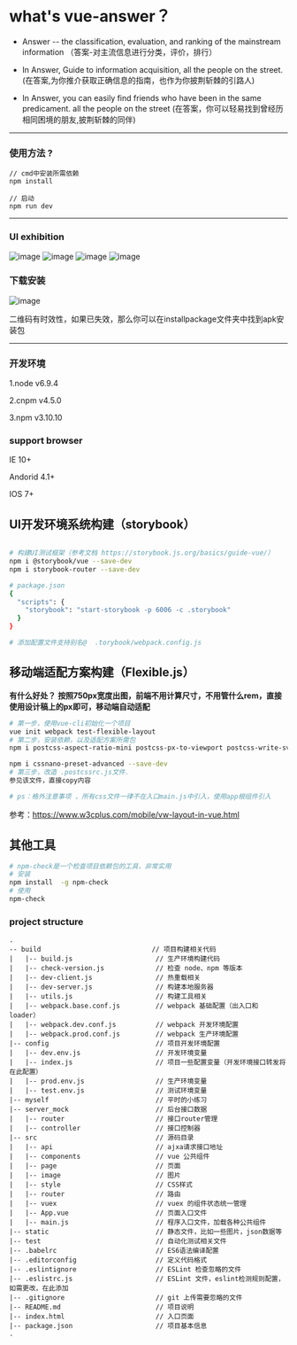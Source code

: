 # what's vue-answer？

* Answer -- the classification, evaluation, and ranking of the mainstream information
（答案-对主流信息进行分类，评价，排行）

* In Answer, Guide to information acquisition, all the people on the street.
  (在答案,为你推介获取正确信息的指南，也作为你披荆斩棘的引路人)

* In Answer, you can easily find friends who have been in the same predicament.  all the people on the street
  (在答案，你可以轻易找到曾经历相同困境的朋友,披荆斩棘的同伴)

----

### 使用方法 ?

    // cmd中安装所需依赖
    npm install

    // 启动
    npm run dev

----

### UI exhibition
  ![image](https://github.com/ifredom/vue-answer/raw/master/test/testsrc/1.png)
  ![image](https://github.com/ifredom/vue-answer/raw/master/test/testsrc/2.png)
  ![image](https://github.com/ifredom/vue-answer/raw/master/test/testsrc/3.png)
  ![image](https://github.com/ifredom/vue-answer/raw/master/test/testsrc/4.png)
### 下载安装
  ![image](https://github.com/ifredom/vue-answer/raw/master/test/testsrc/ifredom-answoe-code.png)

  二维码有时效性，如果已失效，那么你可以在installpackage文件夹中找到apk安装包

----

### 开发环境

  1.node v6.9.4

  2.cnpm v4.5.0

  3.npm v3.10.10

### support browser

  IE 10+

  Andorid 4.1+

  IOS 7+

## UI开发环境系统构建（storybook）

``` bash

# 构建UI测试框架（参考文档 https://storybook.js.org/basics/guide-vue/）
npm i @storybook/vue --save-dev
npm i storybook-router --save-dev

# package.json
{
  "scripts": {
    "storybook": "start-storybook -p 6006 -c .storybook"
  }
}

# 添加配置文件支持别名@  .torybook/webpack.config.js

```
## 移动端适配方案构建（Flexible.js）

**有什么好处？**
**按照750px宽度出图，前端不用计算尺寸，不用管什么rem，直接使用设计稿上的px即可，移动端自动适配**

``` bash
# 第一步，使用vue-cli初始化一个项目
vue init webpack test-flexible-layout
# 第二步，安装依赖，以及适配方案所需包
npm i postcss-aspect-ratio-mini postcss-px-to-viewport postcss-write-svg postcss-cssnext postcss-viewport-units cssnano --S

npm i cssnano-preset-advanced --save-dev
# 第三步，改造 .postcssrc.js文件.
参见该文件，直接copy内容

# ps：格外注意事项 ，所有css文件一律不在入口main.js中引入，使用app根组件引入
```
参考：https://www.w3cplus.com/mobile/vw-layout-in-vue.html

## 其他工具

``` bash
# npm-check是一个检查项目依赖包的工具，非常实用
# 安装
npm install  -g npm-check
# 使用
npm-check
```
### project structure
    .
    -- build                            // 项目构建相关代码
    |   |-- build.js                     // 生产环境构建代码
    |   |-- check-version.js             // 检查 node、npm 等版本
    |   |-- dev-client.js                // 热重载相关
    |   |-- dev-server.js                // 构建本地服务器
    |   |-- utils.js                     // 构建工具相关
    |   |-- webpack.base.conf.js         // webpack 基础配置（出入口和 loader）
    |   |-- webpack.dev.conf.js          // webpack 开发环境配置
    |   |-- webpack.prod.conf.js         // webpack 生产环境配置
    |-- config                           // 项目开发环境配置
    |   |-- dev.env.js                   // 开发环境变量
    |   |-- index.js                     // 项目一些配置变量（开发环境接口转发将在此配置）
    |   |-- prod.env.js                  // 生产环境变量
    |   |-- test.env.js                  // 测试环境变量
    |-- myself                           // 平时的小练习
    |-- server_mock                      // 后台接口数据
    |   |-- router                       // 接口router管理
    |   |-- controller                   // 接口控制器
    |-- src                              // 源码目录
    |   |-- api                          // ajxa请求接口地址
    |   |-- components                   // vue 公共组件
    |   |-- page                         // 页面
    |   |-- image                        // 图片
    |   |-- style                        // CSS样式
    |   |-- router                       // 路由
    |   |-- vuex                         // vuex 的组件状态统一管理
    |   |-- App.vue                      // 页面入口文件
    |   |-- main.js                      // 程序入口文件，加载各种公共组件
    |-- static                           // 静态文件，比如一些图片，json数据等
    |-- test                             // 自动化测试相关文件
    |-- .babelrc                         // ES6语法编译配置
    |-- .editorconfig                    // 定义代码格式
    |-- .eslintignore                    // ESLint 检查忽略的文件
    |-- .eslistrc.js                     // ESLint 文件，eslint检测规则配置，如需更改，在此添加
    |-- .gitignore                       // git 上传需要忽略的文件
    |-- README.md                        // 项目说明
    |-- index.html                       // 入口页面
    |-- package.json                     // 项目基本信息
    .
